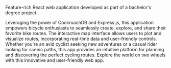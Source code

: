 Feature-rich React web application developed as part of a bachelor's degree project.

Leveraging the power of CockroachDB and Express.js, this application empowers bicycle enthusiasts to seamlessly create, explore, and share their favorite bike routes.
The interactive map interface allows users to plot and visualize routes, incorporating real-time data and user-friendly controls.
Whether you're an avid cyclist seeking new adventures or a casual rider looking for scenic paths, this app provides an intuitive platform for planning and discovering the perfect cycling routes.
Explore the world on two wheels with this innovative and user-friendly web app.
